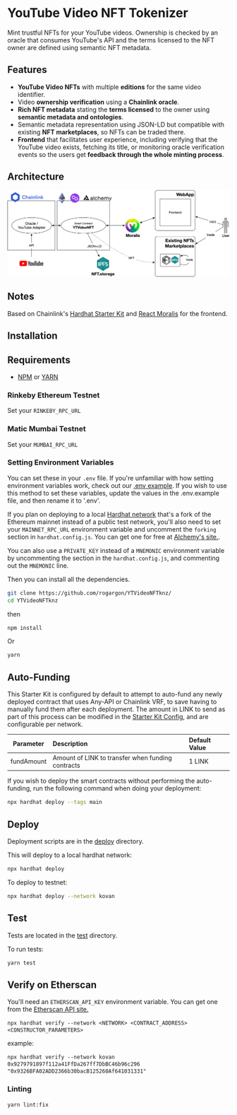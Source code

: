# YouTube Video NFT Tokenizer

Mint trustful NFTs for your YouTube videos. Ownership is checked by an oracle that consumes YouTube's API and 
the terms licensed to the NFT owner are defined using semantic NFT metadata.

## Features

* **YouTube Video NFTs** with multiple **editions** for the same video identifier.
* Video **ownership verification** using a **Chainlink oracle**.
* **Rich NFT metadata** stating the **terms licensed** to the owner using **semantic metadata and ontologies**.
* Semantic metadata representation using JSON-LD but compatible with existing **NFT marketplaces**, so NFTs can be traded there.
* **Frontend** that facilitates user experience, including verifying that the YouTube video exists, fetching its title, 
or monitoring oracle verification events so the users get **feedback through the whole minting process**.

## Architecture

![Project Architecture](public/architecture.png)

## Notes

Based on Chainlink's [Hardhat Starter Kit](https://github.com/smartcontractkit/hardhat-starter-kit) and 
[React Moralis](https://github.com/MoralisWeb3/react-moralis) for the frontend.

## Installation

## Requirements

- [NPM](https://www.npmjs.com/) or [YARN](https://yarnpkg.com/)

### Rinkeby Ethereum Testnet
Set your `RINKEBY_RPC_URL` 

### Matic Mumbai Testnet
Set your `MUMBAI_RPC_URL`

### Setting Environment Variables
You can set these in your `.env` file. If you're unfamiliar with how setting environment variables work, 
check out our [.env example](https://github.com/rogargon/YTVideoNFTknz/blob/main/.env.example). 
If you wish to use this method to set these variables, update the values in the .env.example file, 
and then rename it to '.env'.

If you plan on deploying to a local [Hardhat network](https://hardhat.org/hardhat-network/) that's a fork of the 
Ethereum mainnet instead of a public test network, you'll also need to set your `MAINNET_RPC_URL` environment variable
and uncomment the `forking` section in `hardhat.config.js`. 
You can get one for free at [Alchemy's site.](https://alchemyapi.io/).

You can also use a `PRIVATE_KEY` instead of a `MNEMONIC` environment variable by uncommenting the section in the 
`hardhat.config.js`, and commenting out the `MNEMONIC` line.

Then you can install all the dependencies.

```bash
git clone https://github.com/rogargon/YTVideoNFTknz/
cd YTVideoNFTknz
```
then

```bash
npm install
```

Or

```bash
yarn
```

## Auto-Funding

This Starter Kit is configured by default to attempt to auto-fund any newly deployed contract 
that uses Any-API or Chainlink VRF, to save having to manually fund them after each deployment. 
The amount in LINK to send as part of this process can be modified in the 
[Starter Kit Config](https://github.com/rogargon/YTVideoNFTknz/blob/main/helper-hardhat-config.js), 
and are configurable per network.

| Parameter  | Description                                       | Default Value |
| ---------- | :------------------------------------------------ | :------------ |
| fundAmount | Amount of LINK to transfer when funding contracts | 1 LINK        |

If you wish to deploy the smart contracts without performing the auto-funding, 
run the following command when doing your deployment:

```bash
npx hardhat deploy --tags main
```


## Deploy

Deployment scripts are in the [deploy](https://github.com/rogargon/YTVideoNFTknz/tree/main/deploy) directory.

This will deploy to a local hardhat network:

```bash
npx hardhat deploy
```

To deploy to testnet:
```bash
npx hardhat deploy --network kovan
```

## Test
Tests are located in the [test](https://github.com/rogargon/YTVideoNFTknz/tree/main/test) directory.

To run tests:

```bash
yarn test
```

## Verify on Etherscan

You'll need an `ETHERSCAN_API_KEY` environment variable. 
You can get one from the [Etherscan API site.](https://etherscan.io/apis)

```
npx hardhat verify --network <NETWORK> <CONTRACT_ADDRESS> <CONSTRUCTOR_PARAMETERS>
```
example:

```
npx hardhat verify --network kovan 0x9279791897f112a41FfDa267ff7DbBC46b96c296 "0x9326BFA02ADD2366b30bacB125260Af641031331"
```

### Linting

```
yarn lint:fix
```
